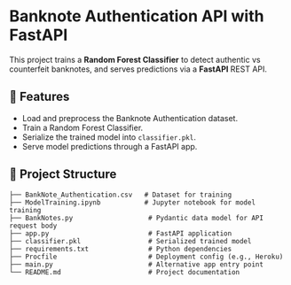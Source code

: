 # Banknote Authentication API with FastAPI

This project trains a **Random Forest Classifier** to detect authentic vs counterfeit banknotes, and serves predictions via a **FastAPI** REST API.

## 🚀 Features
- Load and preprocess the Banknote Authentication dataset.
- Train a Random Forest Classifier.
- Serialize the trained model into `classifier.pkl`.
- Serve model predictions through a FastAPI app.

## 📂 Project Structure
```text
├── BankNote_Authentication.csv   # Dataset for training
├── ModelTraining.ipynb           # Jupyter notebook for model training
├── BankNotes.py                   # Pydantic data model for API request body
├── app.py                         # FastAPI application
├── classifier.pkl                 # Serialized trained model
├── requirements.txt               # Python dependencies
├── Procfile                       # Deployment config (e.g., Heroku)
├── main.py                        # Alternative app entry point
└── README.md                      # Project documentation